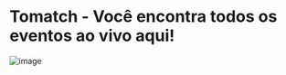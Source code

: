 # Tomatch - Você encontra todos os eventos ao vivo aqui!

![image](https://user-images.githubusercontent.com/77075946/157977716-bd821be2-5f4c-42e0-a683-ff5dbf195ba8.png)
